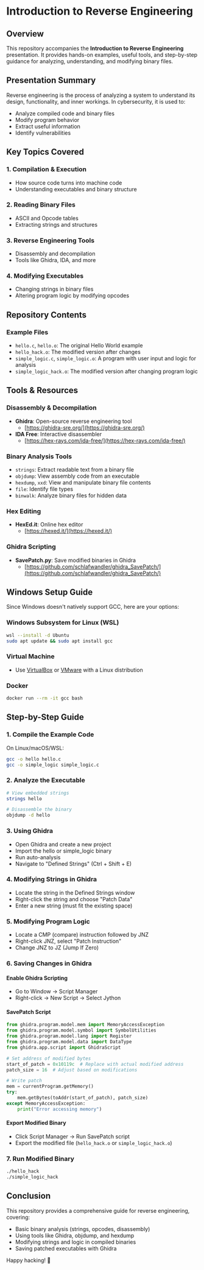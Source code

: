 # Introduction to Reverse Engineering

## Overview

This repository accompanies the **Introduction to Reverse Engineering** presentation. It provides hands-on examples, useful tools, and step-by-step guidance for analyzing, understanding, and modifying binary files.

## Presentation Summary

Reverse engineering is the process of analyzing a system to understand its design, functionality, and inner workings. In cybersecurity, it is used to:

* Analyze compiled code and binary files
* Modify program behavior
* Extract useful information
* Identify vulnerabilities

## Key Topics Covered

### 1. Compilation & Execution
* How source code turns into machine code
* Understanding executables and binary structure

### 2. Reading Binary Files
* ASCII and Opcode tables
* Extracting strings and structures

### 3. Reverse Engineering Tools
* Disassembly and decompilation
* Tools like Ghidra, IDA, and more

### 4. Modifying Executables
* Changing strings in binary files
* Altering program logic by modifying opcodes

## Repository Contents

### Example Files
* `hello.c`, `hello.o`: The original Hello World example
* `hello_hack.o`: The modified version after changes
* `simple_logic.c`, `simple_logic.o`: A program with user input and logic for analysis
* `simple_logic_hack.o`: The modified version after changing program logic

## Tools & Resources

### Disassembly & Decompilation
* **Ghidra**: Open-source reverse engineering tool
  * [https://ghidra-sre.org/](https://ghidra-sre.org/)
* **IDA Free**: Interactive disassembler
  * [https://hex-rays.com/ida-free/](https://hex-rays.com/ida-free/)

### Binary Analysis Tools
* `strings`: Extract readable text from a binary file
* `objdump`: View assembly code from an executable
* `hexdump`, `xxd`: View and manipulate binary file contents
* `file`: Identify file types
* `binwalk`: Analyze binary files for hidden data

### Hex Editing
* **HexEd.it**: Online hex editor
  * [https://hexed.it/](https://hexed.it/)

### Ghidra Scripting
* **SavePatch.py**: Save modified binaries in Ghidra
  * [https://github.com/schlafwandler/ghidra_SavePatch/](https://github.com/schlafwandler/ghidra_SavePatch/)

## Windows Setup Guide

Since Windows doesn't natively support GCC, here are your options:

### Windows Subsystem for Linux (WSL)
```bash
wsl --install -d Ubuntu
sudo apt update && sudo apt install gcc
```

### Virtual Machine
* Use [VirtualBox](https://www.virtualbox.org/) or [VMware](https://www.vmware.com/) with a Linux distribution

### Docker
```bash
docker run --rm -it gcc bash
```

## Step-by-Step Guide

### 1. Compile the Example Code
On Linux/macOS/WSL:
```bash
gcc -o hello hello.c
gcc -o simple_logic simple_logic.c
```

### 2. Analyze the Executable
```bash
# View embedded strings
strings hello

# Disassemble the binary
objdump -d hello
```

### 3. Using Ghidra
* Open Ghidra and create a new project
* Import the hello or simple_logic binary
* Run auto-analysis
* Navigate to "Defined Strings" (Ctrl + Shift + E)

### 4. Modifying Strings in Ghidra
* Locate the string in the Defined Strings window
* Right-click the string and choose "Patch Data"
* Enter a new string (must fit the existing space)

### 5. Modifying Program Logic
* Locate a CMP (compare) instruction followed by JNZ
* Right-click JNZ, select "Patch Instruction"
* Change JNZ to JZ (Jump If Zero)

### 6. Saving Changes in Ghidra

#### Enable Ghidra Scripting
* Go to Window → Script Manager
* Right-click → New Script → Select Jython

#### SavePatch Script
```python
from ghidra.program.model.mem import MemoryAccessException
from ghidra.program.model.symbol import SymbolUtilities
from ghidra.program.model.lang import Register
from ghidra.program.model.data import DataType
from ghidra.app.script import GhidraScript

# Set address of modified bytes
start_of_patch = 0x10119c  # Replace with actual modified address
patch_size = 16  # Adjust based on modifications

# Write patch
mem = currentProgram.getMemory()
try:
    mem.getBytes(toAddr(start_of_patch), patch_size)
except MemoryAccessException:
    print("Error accessing memory")
```

#### Export Modified Binary
* Click Script Manager → Run SavePatch script
* Export the modified file (`hello_hack.o` or `simple_logic_hack.o`)

### 7. Run Modified Binary
```bash
./hello_hack
./simple_logic_hack
```

## Conclusion

This repository provides a comprehensive guide for reverse engineering, covering:

* Basic binary analysis (strings, opcodes, disassembly)
* Using tools like Ghidra, objdump, and hexdump
* Modifying strings and logic in compiled binaries
* Saving patched executables with Ghidra

Happy hacking! 🚀
